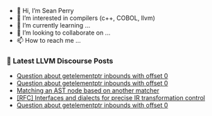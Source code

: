 - 👋 Hi, I’m Sean Perry
- 👀 I’m interested in compilers (c++, COBOL, llvm)
- 🌱 I’m currently learning ...
- 💞️ I’m looking to collaborate on ...
- 📫 How to reach me ...

<!---
s66perry/s66perry is a ✨ special ✨ repository because its `README.md` (this file) appears on your GitHub profile.
You can click the Preview link to take a look at your changes.
--->
### 📕 Latest LLVM Discourse Posts

<!-- DISCOURSE-LLVM:START -->
- [Question about getelementptr inbounds with offset 0](https://discourse.llvm.org/t/question-about-getelementptr-inbounds-with-offset-0/62533#post_9)
- [Question about getelementptr inbounds with offset 0](https://discourse.llvm.org/t/question-about-getelementptr-inbounds-with-offset-0/62533#post_8)
- [Matching an AST node based on another matcher](https://discourse.llvm.org/t/matching-an-ast-node-based-on-another-matcher/62684#post_6)
- [[RFC] Interfaces and dialects for precise IR transformation control](https://discourse.llvm.org/t/rfc-interfaces-and-dialects-for-precise-ir-transformation-control/60927?page=2#post_30)
- [Question about getelementptr inbounds with offset 0](https://discourse.llvm.org/t/question-about-getelementptr-inbounds-with-offset-0/62533#post_7)
<!-- DISCOURSE-LLVM:END -->
